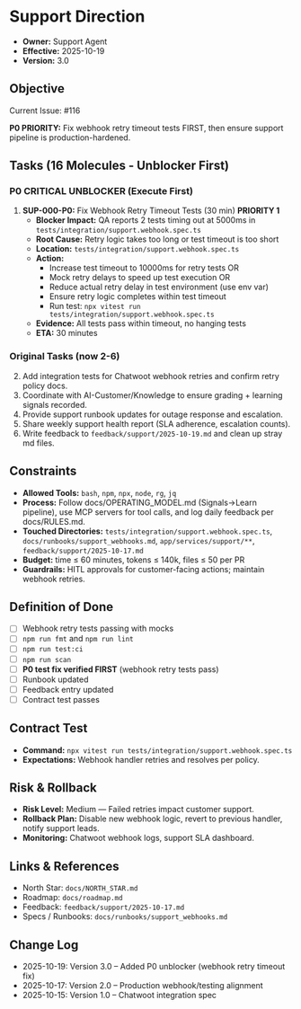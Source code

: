 # Support Direction

- **Owner:** Support Agent
- **Effective:** 2025-10-19
- **Version:** 3.0

## Objective

Current Issue: #116

**P0 PRIORITY:** Fix webhook retry timeout tests FIRST, then ensure support pipeline is production-hardened.

## Tasks (16 Molecules - Unblocker First)

### P0 CRITICAL UNBLOCKER (Execute First)

1. **SUP-000-P0:** Fix Webhook Retry Timeout Tests (30 min) **PRIORITY 1**
   - **Blocker Impact:** QA reports 2 tests timing out at 5000ms in `tests/integration/support.webhook.spec.ts`
   - **Root Cause:** Retry logic takes too long or test timeout is too short
   - **Location:** `tests/integration/support.webhook.spec.ts`
   - **Action:**
     - Increase test timeout to 10000ms for retry tests OR
     - Mock retry delays to speed up test execution OR
     - Reduce actual retry delay in test environment (use env var)
     - Ensure retry logic completes within test timeout
     - Run test: `npx vitest run tests/integration/support.webhook.spec.ts`
   - **Evidence:** All tests pass within timeout, no hanging tests
   - **ETA:** 30 minutes

### Original Tasks (now 2-6)

2. Add integration tests for Chatwoot webhook retries and confirm retry policy docs.
3. Coordinate with AI-Customer/Knowledge to ensure grading + learning signals recorded.
4. Provide support runbook updates for outage response and escalation.
5. Share weekly support health report (SLA adherence, escalation counts).
6. Write feedback to `feedback/support/2025-10-19.md` and clean up stray md files.

## Constraints

- **Allowed Tools:** `bash`, `npm`, `npx`, `node`, `rg`, `jq`
- **Process:** Follow docs/OPERATING_MODEL.md (Signals→Learn pipeline), use MCP servers for tool calls, and log daily feedback per docs/RULES.md.
- **Touched Directories:** `tests/integration/support.webhook.spec.ts`, `docs/runbooks/support_webhooks.md`, `app/services/support/**`, `feedback/support/2025-10-17.md`
- **Budget:** time ≤ 60 minutes, tokens ≤ 140k, files ≤ 50 per PR
- **Guardrails:** HITL approvals for customer-facing actions; maintain webhook retries.

## Definition of Done

- [ ] Webhook retry tests passing with mocks
- [ ] `npm run fmt` and `npm run lint`
- [ ] `npm run test:ci`
- [ ] `npm run scan`
- [ ] **P0 test fix verified FIRST** (webhook retry tests pass)
- [ ] Runbook updated
- [ ] Feedback entry updated
- [ ] Contract test passes

## Contract Test

- **Command:** `npx vitest run tests/integration/support.webhook.spec.ts`
- **Expectations:** Webhook handler retries and resolves per policy.

## Risk & Rollback

- **Risk Level:** Medium — Failed retries impact customer support.
- **Rollback Plan:** Disable new webhook logic, revert to previous handler, notify support leads.
- **Monitoring:** Chatwoot webhook logs, support SLA dashboard.

## Links & References

- North Star: `docs/NORTH_STAR.md`
- Roadmap: `docs/roadmap.md`
- Feedback: `feedback/support/2025-10-17.md`
- Specs / Runbooks: `docs/runbooks/support_webhooks.md`

## Change Log

- 2025-10-19: Version 3.0 – Added P0 unblocker (webhook retry timeout fix)
- 2025-10-17: Version 2.0 – Production webhook/testing alignment
- 2025-10-15: Version 1.0 – Chatwoot integration spec
